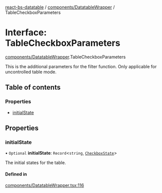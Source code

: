 [react-bs-datatable](../README.md) / [components/DatatableWrapper](../modules/components_DatatableWrapper.md) / TableCheckboxParameters

# Interface: TableCheckboxParameters

[components/DatatableWrapper](../modules/components_DatatableWrapper.md).TableCheckboxParameters

This is the additional parameters for the filter function.
Only applicable for uncontrolled table mode.

## Table of contents

### Properties

- [initialState](components_DatatableWrapper.TableCheckboxParameters.md#initialstate)

## Properties

### initialState

• `Optional` **initialState**: `Record`<`string`, [`CheckboxState`](helpers_types.CheckboxState.md)\>

The initial states for the table.

#### Defined in

[components/DatatableWrapper.tsx:116](https://github.com/imballinst/react-bs-datatable/blob/ffef9ab/src/components/DatatableWrapper.tsx#L116)
